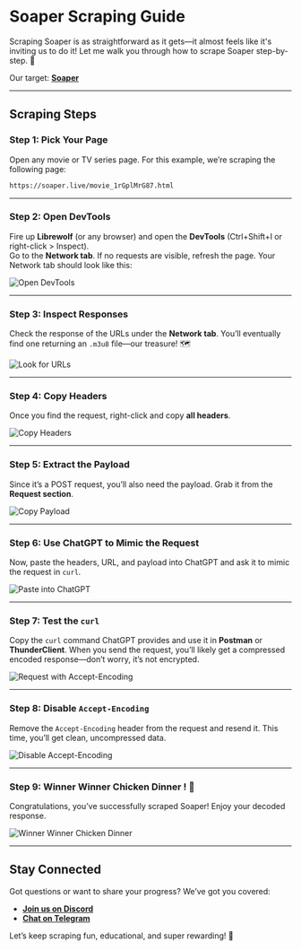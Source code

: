 # Soaper Scraping Guide

Scraping Soaper is as straightforward as it gets—it almost feels like it's inviting us to do it! Let me walk you through how to scrape Soaper step-by-step. 🎯

Our target: **[Soaper](https://soaper.live/)**

----------

## Scraping Steps

### Step 1: Pick Your Page

Open any movie or TV series page. For this example, we’re scraping the following page:

```bash
https://soaper.live/movie_1rGplMrG87.html  

```

----------

### Step 2: Open DevTools

Fire up **Librewolf** (or any browser) and open the **DevTools** (Ctrl+Shift+I or right-click > Inspect).  
Go to the **Network tab**. If no requests are visible, refresh the page. Your Network tab should look like this:

![Open DevTools](https://raw.githubusercontent.com/luslucifer/Web-reversing/main/images/openDevTools.png)

----------

### Step 3: Inspect Responses

Check the response of the URLs under the **Network tab**. You’ll eventually find one returning an `.m3u8` file—our treasure! 🗺️

![Look for URLs](https://raw.githubusercontent.com/luslucifer/Web-reversing/main/images/lookUrls.png)

----------

### Step 4: Copy Headers

Once you find the request, right-click and copy **all headers**.

![Copy Headers](https://raw.githubusercontent.com/luslucifer/Web-reversing/main/images/copyAllHeaders.png)

----------

### Step 5: Extract the Payload

Since it’s a POST request, you’ll also need the payload. Grab it from the **Request section**.

![Copy Payload](https://raw.githubusercontent.com/luslucifer/Web-reversing/main/images/copyPayload.png)

----------

### Step 6: Use ChatGPT to Mimic the Request

Now, paste the headers, URL, and payload into ChatGPT and ask it to mimic the request in `curl`.

![Paste into ChatGPT](https://raw.githubusercontent.com/luslucifer/Web-reversing/main/images/pasteInChatgpt.png)

----------

### Step 7: Test the `curl`

Copy the `curl` command ChatGPT provides and use it in **Postman** or **ThunderClient**. When you send the request, you’ll likely get a compressed encoded response—don’t worry, it’s not encrypted.

![Request with Accept-Encoding](https://raw.githubusercontent.com/luslucifer/Web-reversing/main/images/requesWithAcceptEncodeing.png)

----------

### Step 8: Disable `Accept-Encoding`

Remove the `Accept-Encoding` header from the request and resend it. This time, you’ll get clean, uncompressed data.

![Disable Accept-Encoding](https://raw.githubusercontent.com/luslucifer/Web-reversing/main/images/diableIngAcceptEncoding.png)

----------

### Step 9: Winner Winner Chicken Dinner ! 🎉

Congratulations, you’ve successfully scraped Soaper! Enjoy your decoded response.

![Winner Winner Chicken Dinner](https://raw.githubusercontent.com/luslucifer/Web-reversing/main/images/winer_winer_chicken_dinner.png)

----------

## Stay Connected

Got questions or want to share your progress? We’ve got you covered:

-   **[Join us on Discord](https://discord.gg/mXfvRY49h4)**
-   **[Chat on Telegram](https://t.me/vidjoy)**

Let’s keep scraping fun, educational, and super rewarding! 🚀

